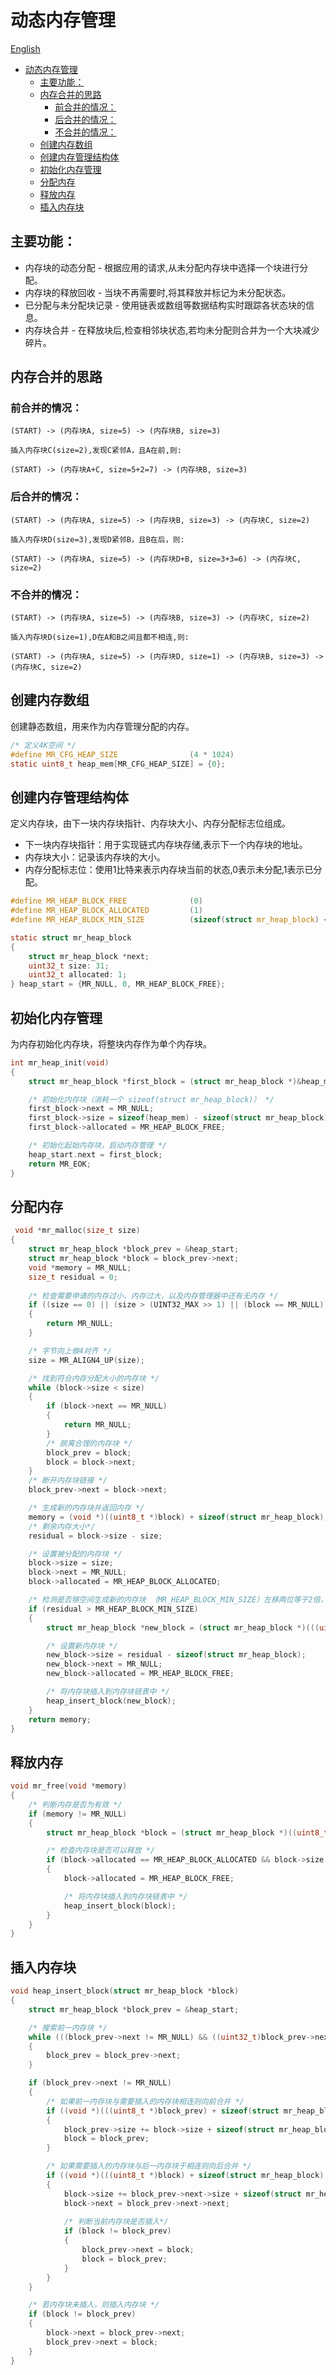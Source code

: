 # 动态内存管理

[English](mem_manager_EN.md)

<!-- TOC -->
* [动态内存管理](#动态内存管理)
  * [主要功能：](#主要功能)
  * [内存合并的思路](#内存合并的思路)
    * [前合并的情况：](#前合并的情况)
    * [后合并的情况：](#后合并的情况)
    * [不合并的情况：](#不合并的情况)
  * [创建内存数组](#创建内存数组)
  * [创建内存管理结构体](#创建内存管理结构体)
  * [初始化内存管理](#初始化内存管理)
  * [分配内存](#分配内存)
  * [释放内存](#释放内存)
  * [插入内存块](#插入内存块)
<!-- TOC -->

## 主要功能：
- 内存块的动态分配 - 根据应用的请求,从未分配内存块中选择一个块进行分配。
- 内存块的释放回收 - 当块不再需要时,将其释放并标记为未分配状态。
- 已分配与未分配块记录 - 使用链表或数组等数据结构实时跟踪各状态块的信息。
- 内存块合并 - 在释放块后,检查相邻块状态,若均未分配则合并为一个大块减少碎片。

## 内存合并的思路

### 前合并的情况：

```
(START) -> (内存块A, size=5) -> (内存块B, size=3)

插入内存块C(size=2),发现C紧邻A，且A在前,则:

(START) -> (内存块A+C, size=5+2=7) -> (内存块B, size=3)
```

### 后合并的情况：
```
(START) -> (内存块A, size=5) -> (内存块B, size=3) -> (内存块C, size=2)

插入内存块D(size=3),发现D紧邻B，且B在后，则:

(START) -> (内存块A, size=5) -> (内存块D+B, size=3+3=6) -> (内存块C, size=2)
```
### 不合并的情况：

```
(START) -> (内存块A, size=5) -> (内存块B, size=3) -> (内存块C, size=2)

插入内存块D(size=1),D在A和B之间且都不相连,则:

(START) -> (内存块A, size=5) -> (内存块D, size=1) -> (内存块B, size=3) -> (内存块C, size=2)
```

## 创建内存数组

创建静态数组，用来作为内存管理分配的内存。

```c
/* 定义4K空间 */
#define MR_CFG_HEAP_SIZE                (4 * 1024)
static uint8_t heap_mem[MR_CFG_HEAP_SIZE] = {0};
```

## 创建内存管理结构体

定义内存块，由下一块内存块指针、内存块大小、内存分配标志位组成。

- 下一块内存块指针：用于实现链式内存块存储,表示下一个内存块的地址。
- 内存块大小：记录该内存块的大小。
- 内存分配标志位：使用1比特来表示内存块当前的状态,0表示未分配,1表示已分配。

```c
#define MR_HEAP_BLOCK_FREE              (0)
#define MR_HEAP_BLOCK_ALLOCATED         (1)
#define MR_HEAP_BLOCK_MIN_SIZE          (sizeof(struct mr_heap_block) << 1)

static struct mr_heap_block
{
    struct mr_heap_block *next;
    uint32_t size: 31;
    uint32_t allocated: 1;
} heap_start = {MR_NULL, 0, MR_HEAP_BLOCK_FREE};
```

## 初始化内存管理

为内存初始化内存块，将整块内存作为单个内存块。

```c
int mr_heap_init(void)
{
    struct mr_heap_block *first_block = (struct mr_heap_block *)&heap_mem;

    /* 初始化内存块（消耗一个 sizeof(struct mr_heap_block)） */
    first_block->next = MR_NULL;
    first_block->size = sizeof(heap_mem) - sizeof(struct mr_heap_block);
    first_block->allocated = MR_HEAP_BLOCK_FREE;

    /* 初始化起始内存块，启动内存管理 */
    heap_start.next = first_block;
    return MR_EOK;
}
```

## 分配内存

```c
 void *mr_malloc(size_t size)
{
    struct mr_heap_block *block_prev = &heap_start;
    struct mr_heap_block *block = block_prev->next;
    void *memory = MR_NULL;
    size_t residual = 0;
    
    /* 检查需要申请的内存过小、内存过大，以及内存管理器中还有无内存 */
    if ((size == 0) || (size > (UINT32_MAX >> 1) || (block == MR_NULL)))
    {
        return MR_NULL;
    }

    /* 字节向上做4对齐 */
    size = MR_ALIGN4_UP(size);

    /* 找到符合内存分配大小的内存块 */
    while (block->size < size)
    {
        if (block->next == MR_NULL)
        {
            return MR_NULL;
        }
        /* 脱离合理的内存块 */
        block_prev = block;
        block = block->next;
    }
    /* 断开内存块链接 */
    block_prev->next = block->next;

    /* 生成新的内存块并返回内存 */
    memory = (void *)((uint8_t *)block) + sizeof(struct mr_heap_block);
    /* 剩余内存大小*/
    residual = block->size - size;

    /* 设置被分配的内存块 */
    block->size = size;
    block->next = MR_NULL;
    block->allocated = MR_HEAP_BLOCK_ALLOCATED;

    /* 检测是否够空间生成新的内存块 （MR_HEAP_BLOCK_MIN_SIZE）左移两位等于2倍，需要有大于2个内存块大小，才生成新的内存块 */
    if (residual > MR_HEAP_BLOCK_MIN_SIZE)
    {
        struct mr_heap_block *new_block = (struct mr_heap_block *)(((uint8_t *)memory) + size);

        /* 设置新内存块 */
        new_block->size = residual - sizeof(struct mr_heap_block);
        new_block->next = MR_NULL;
        new_block->allocated = MR_HEAP_BLOCK_FREE;

        /* 将内存块插入到内存块链表中 */
        heap_insert_block(new_block);
    }
    return memory;
}
```

## 释放内存

```c
void mr_free(void *memory)
{
	/* 判断内存是否为有效 */
    if (memory != MR_NULL)
    {
        struct mr_heap_block *block = (struct mr_heap_block *)((uint8_t *)memory - sizeof(struct mr_heap_block));

        /* 检查内存块是否可以释放 */
        if (block->allocated == MR_HEAP_BLOCK_ALLOCATED && block->size != 0)
        {
            block->allocated = MR_HEAP_BLOCK_FREE;

            /* 将内存块插入到内存块链表中 */
            heap_insert_block(block);
        }
    }
}
```

## 插入内存块

```c
void heap_insert_block(struct mr_heap_block *block)
{
    struct mr_heap_block *block_prev = &heap_start;

    /* 搜索前一内存块 */
    while (((block_prev->next != MR_NULL) && ((uint32_t)block_prev->next < (uint32_t)block)))
    {
        block_prev = block_prev->next;
    }

    if (block_prev->next != MR_NULL)
    {
        /* 如果前一内存块与需要插入的内存块相连则向前合并 */
        if ((void *)(((uint8_t *)block_prev) + sizeof(struct mr_heap_block) + block_prev->size) == (void *)block)
        {
            block_prev->size += block->size + sizeof(struct mr_heap_block);
            block = block_prev;
        }

        /* 如果需要插入的内存块与后一内存块于相连则向后合并 */
        if ((void *)(((uint8_t *)block) + sizeof(struct mr_heap_block) + block->size) == (void *)block_prev->next)
        {
            block->size += block_prev->next->size + sizeof(struct mr_heap_block);
            block->next = block_prev->next->next;
			
			/* 判断当前内存块是否插入*/
            if (block != block_prev)
            {
                block_prev->next = block;
                block = block_prev;
            }
        }
    }

    /* 若内存块未插入，则插入内存块 */
    if (block != block_prev)
    {
        block->next = block_prev->next;
        block_prev->next = block;
    }
}
```
